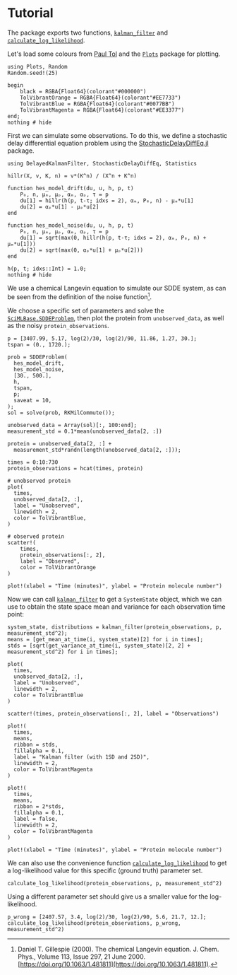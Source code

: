 # Tutorial

The package exports two functions, [`kalman_filter`](@ref) and [`calculate_log_likelihood`](@ref).

Let's load some colours from [Paul Tol](https://personal.sron.nl/~pault/) and the [`Plots`](https://docs.juliaplots.org/stable/) package for plotting.

```@example tutorial
using Plots, Random
Random.seed!(25)

begin
    black = RGBA{Float64}(colorant"#000000")
    TolVibrantOrange = RGBA{Float64}(colorant"#EE7733")
    TolVibrantBlue = RGBA{Float64}(colorant"#0077BB")
    TolVibrantMagenta = RGBA{Float64}(colorant"#EE3377")
end;
nothing # hide
```
First we can simulate some observations. To do this, we define a stochastic delay differential equation problem using the [StochasticDelayDiffEq.jl](https://github.com/SciML/StochasticDelayDiffEq.jl) package.

```@example tutorial
using DelayedKalmanFilter, StochasticDelayDiffEq, Statistics

hillr(X, v, K, n) = v*(K^n) / (X^n + K^n)

function hes_model_drift(du, u, h, p, t)
    P₀, n, μₘ, μₚ, αₘ, αₚ, τ = p
    du[1] = hillr(h(p, t-τ; idxs = 2), αₘ, P₀, n) - μₘ*u[1]
    du[2] = αₚ*u[1] - μₚ*u[2]
end

function hes_model_noise(du, u, h, p, t)
    P₀, n, μₘ, μₚ, αₘ, αₚ, τ = p
    du[1] = sqrt(max(0, hillr(h(p, t-τ; idxs = 2), αₘ, P₀, n) + μₘ*u[1]))
    du[2] = sqrt(max(0, αₚ*u[1] + μₚ*u[2]))
end

h(p, t; idxs::Int) = 1.0;
nothing # hide
```
We use a chemical Langevin equation to simulate our SDDE system, as can be seen from the definition of the noise function[^Gillespie2000].

[^Gillespie2000]: Daniel T. Gillespie (2000). The chemical Langevin equation. J. Chem. Phys., Volume 113, Issue 297, 21 June 2000. [https://doi.org/10.1063/1.481811](https://doi.org/10.1063/1.481811).

We choose a specific set of parameters and solve the [`SciMLBase.SDDEProblem`](https://diffeq.sciml.ai/stable/types/sdde_types/#SciMLBase.SDDEProblem), then plot the protein from `unobserved_data`, as well as the noisy `protein_observations`.

```@example tutorial
p = [3407.99, 5.17, log(2)/30, log(2)/90, 11.86, 1.27, 30.];
tspan = (0., 1720.);

prob = SDDEProblem(
  hes_model_drift,
  hes_model_noise,
  [30., 500.],
  h,
  tspan,
  p;
  saveat = 10,
);
sol = solve(prob, RKMilCommute());

unobserved_data = Array(sol)[:, 100:end];
measurement_std = 0.1*mean(unobserved_data[2, :])

protein = unobserved_data[2, :] + 
  measurement_std*randn(length(unobserved_data[2, :]));

times = 0:10:730
protein_observations = hcat(times, protein)

# unobserved protein
plot(
  times,
  unobserved_data[2, :],
  label = "Unobserved",
  linewidth = 2,
  color = TolVibrantBlue,
)

# observed protein
scatter!(
    times,
    protein_observations[:, 2],
    label = "Observed",
    color = TolVibrantOrange
)

plot!(xlabel = "Time (minutes)", ylabel = "Protein molecule number")
```

Now we can call [`kalman_filter`](@ref) to get a `SystemState` object, which we can use to obtain the state space mean and variance for each observation time point:

```@example tutorial
system_state, distributions = kalman_filter(protein_observations, p, measurement_std^2);
means = [get_mean_at_time(i, system_state)[2] for i in times];
stds = [sqrt(get_variance_at_time(i, system_state)[2, 2] + measurement_std^2) for i in times];

plot(
  times,
  unobserved_data[2, :],
  label = "Unobserved",
  linewidth = 2,
  color = TolVibrantBlue
)

scatter!(times, protein_observations[:, 2], label = "Observations")

plot!(
  times,
  means,
  ribbon = stds,
  fillalpha = 0.1,
  label = "Kalman filter (with 1SD and 2SD)",
  linewidth = 2,
  color = TolVibrantMagenta
)

plot!(
  times,
  means,
  ribbon = 2*stds,
  fillalpha = 0.1,
  label = false,
  linewidth = 2,
  color = TolVibrantMagenta
)

plot!(xlabel = "Time (minutes)", ylabel = "Protein molecule number")
```

We can also use the convenience function [`calculate_log_likelihood`](@ref) to get a log-likelihood value for this specific (ground truth) parameter set.

```@example tutorial
calculate_log_likelihood(protein_observations, p, measurement_std^2)
```

Using a different parameter set should give us a smaller value for the log-likelihood.

```@example tutorial
p_wrong = [2407.57, 3.4, log(2)/30, log(2)/90, 5.6, 21.7, 12.];
calculate_log_likelihood(protein_observations, p_wrong, measurement_std^2)
```
